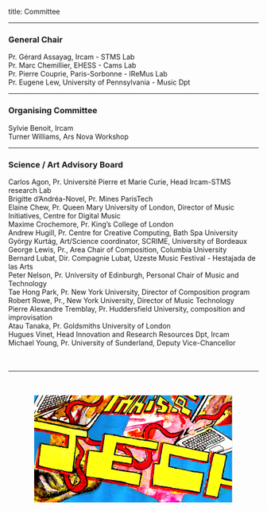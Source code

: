 title: Committee

---

### General Chair

Pr. Gérard Assayag, Ircam - STMS Lab  
Pr. Marc Chemillier, EHESS - Cams Lab  
Pr. Pierre Couprie, Paris-Sorbonne - IReMus Lab  
Pr. Eugene Lew, University of Pennsylvania - Music Dpt  

---

### Organising Committee

Sylvie Benoit, Ircam  
Turner Williams, Ars Nova Workshop

---

### Science / Art Advisory Board

Carlos Agon, Pr. Université Pierre et Marie Curie, Head Ircam-STMS research Lab  
Brigitte d’Andréa-Novel, Pr. Mines ParisTech  
Elaine Chew, Pr. Queen Mary University of London, Director of Music Initiatives, Centre for Digital Music  
Maxime Crochemore, Pr. King’s College of London  
Andrew Hugill, Pr. Centre for Creative Computing, Bath Spa University  
György Kurtág, Art/Science coordinator, SCRIME, University of Bordeaux  
George Lewis, Pr., Area Chair of Composition, Columbia University  
Bernard Lubat, Dir. Compagnie Lubat,  Uzeste Music Festival - Hestajada de las Arts  
Peter Nelson, Pr. University of Edinburgh, Personal Chair of Music and Technology  
Tae Hong Park, Pr. New York University, Director of Composition program  
Robert Rowe, Pr., New York University, Director of Music Technology  
Pierre Alexandre Tremblay, Pr. Huddersfield University, composition and improvisation  
Atau Tanaka, Pr. Goldsmiths University of London  
Hugues Vinet, Head Innovation and Research Resources Dpt, Ircam  
Michael Young, Pr. University of Sunderland, Deputy Vice-Chancellor  
<br><br>

---

<p align="center">
   <br><br>
  <img src="../images/IKPoster_frag5.png" width="400">
   <br><br>
</p>


